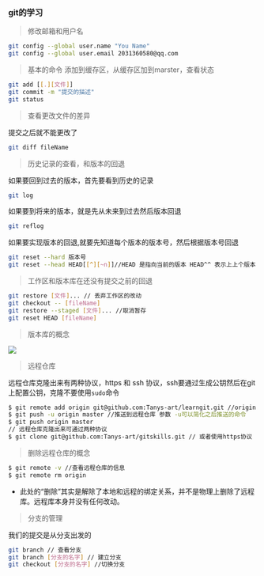 ### git的学习

> 修改邮箱和用户名

```bash
git config --global user.name "You Name"
git config --global user.email 2031360580@qq.com
```
> 基本的命令
添加到缓存区，从缓存区加到marster，查看状态
```bash
git add [[.][文件]]
git commit -m "提交的描述"
git status
```
> 查看更改文件的差异

提交之后就不能更改了

```bash
git diff fileName
```

> 历史记录的查看，和版本的回退

如果要回到过去的版本，首先要看到历史的记录
```bash
git log
```
如果要到将来的版本，就是先从未来到过去然后版本回退
```bash
git reflog
```
如果要实现版本的回退,就要先知道每个版本的版本号，然后根据版本号回退
```bash
git reset --hard 版本号
git reset --head HEAD[[^][~n]]//HEAD 是指向当前的版本 HEAD^^ 表示上上个版本
```
> 工作区和版本库在还没有提交之前的回退
```bash
git restore [文件]... // 丢弃工作区的改动
git checkout -- [fileName]
git restore --staged [文件]... //取消暂存
git reset HEAD [fileName]
```
> 版本库的概念

<image src="https://static.liaoxuefeng.com/files/attachments/919020037470528/0">

> 远程仓库

远程仓库克隆出来有两种协议，https 和 ssh 协议，ssh要通过生成公钥然后在git上配置公钥，克隆不要使用```sudo```命令
```bash
$ git remote add origin git@github.com:Tanys-art/learngit.git //origin 建立关联
$ git push -u origin master //推送到远程仓库 参数 -u可以简化之后推送的命令
$ git push origin master
// 远程仓库克隆出来可通过两种协议
$ git clone git@github.com:Tanys-art/gitskills.git // 或者使用https协议
```

> 删除远程仓库的概念

```bash
$ git remote -v //查看远程仓库的信息
$ git remote rm origin
```
+ 此处的“删除”其实是解除了本地和远程的绑定关系，并不是物理上删除了远程库。远程库本身并没有任何改动。

> 分支的管理

我们的提交是从分支出发的
```bash
git branch // 查看分支
git branch [分支的名字] // 建立分支
git checkout [分支的名字] //切换分支
```

